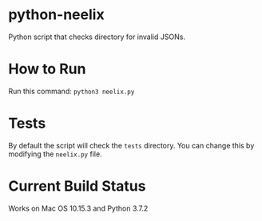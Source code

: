 # python-neelix
Python script that checks directory for invalid JSONs.

# How to Run
Run this command: `python3 neelix.py`

# Tests
By default the script will check the `tests` directory. You can change this by modifying the `neelix.py` file.

# Current Build Status
Works on Mac OS 10.15.3 and Python 3.7.2
